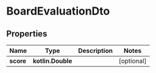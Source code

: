 
# BoardEvaluationDto

## Properties
Name | Type | Description | Notes
------------ | ------------- | ------------- | -------------
**score** | **kotlin.Double** |  |  [optional]



